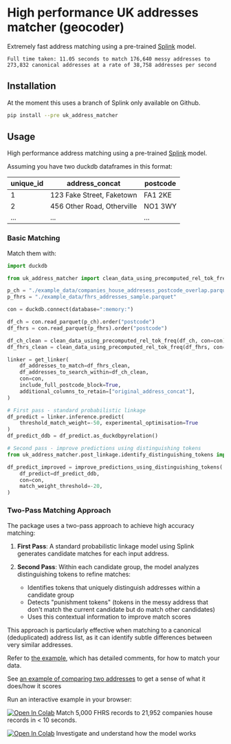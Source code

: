 # High performance UK addresses matcher (geocoder)

Extremely fast address matching using a pre-trained [Splink](https://github.com/moj-analytical-services/splink) model.

```
Full time taken: 11.05 seconds to match 176,640 messy addresses to 273,832 canonical addresses at a rate of 38,758 addresses per second
```

## Installation

At the moment this uses a branch of Splink only available on Github.
```bash
pip install --pre uk_address_matcher
```

## Usage

High performance address matching using a pre-trained [Splink](https://github.com/moj-analytical-services/splink) model.

Assuming you have two duckdb dataframes in this format:

| unique_id | address_concat               | postcode  |
|-----------|------------------------------|-----------|
| 1         | 123 Fake Street, Faketown    | FA1 2KE   |
| 2         | 456 Other Road, Otherville   | NO1 3WY   |
| ...       | ...                          | ...       |


### Basic Matching

Match them with:

```python
import duckdb

from uk_address_matcher import clean_data_using_precomputed_rel_tok_freq, get_linker

p_ch = "./example_data/companies_house_addresess_postcode_overlap.parquet"
p_fhrs = "./example_data/fhrs_addresses_sample.parquet"

con = duckdb.connect(database=":memory:")

df_ch = con.read_parquet(p_ch).order("postcode")
df_fhrs = con.read_parquet(p_fhrs).order("postcode")

df_ch_clean = clean_data_using_precomputed_rel_tok_freq(df_ch, con=con)
df_fhrs_clean = clean_data_using_precomputed_rel_tok_freq(df_fhrs, con=con)

linker = get_linker(
    df_addresses_to_match=df_fhrs_clean,
    df_addresses_to_search_within=df_ch_clean,
    con=con,
    include_full_postcode_block=True,
    additional_columns_to_retain=["original_address_concat"],
)

# First pass - standard probabilistic linkage
df_predict = linker.inference.predict(
    threshold_match_weight=-50, experimental_optimisation=True
)
df_predict_ddb = df_predict.as_duckdbpyrelation()

# Second pass - improve predictions using distinguishing tokens
from uk_address_matcher.post_linkage.identify_distinguishing_tokens import improve_predictions_using_distinguishing_tokens

df_predict_improved = improve_predictions_using_distinguishing_tokens(
    df_predict=df_predict_ddb,
    con=con,
    match_weight_threshold=-20,
)
```


### Two-Pass Matching Approach

The package uses a two-pass approach to achieve high accuracy matching:

1. **First Pass**: A standard probabilistic linkage model using Splink generates candidate matches for each input address.

2. **Second Pass**: Within each candidate group, the model analyzes distinguishing tokens to refine matches:
   - Identifies tokens that uniquely distinguish addresses within a candidate group
   - Detects "punishment tokens" (tokens in the messy address that don't match the current candidate but do match other candidates)
   - Uses this contextual information to improve match scores

This approach is particularly effective when matching to a canonical (deduplicated) address list, as it can identify subtle differences between very similar addresses.



Refer to [the example](example_matching.py), which has detailed comments, for how to match your data.

See [an example of comparing two addresses](example_compare_two.py) to get a sense of what it does/how it scores

Run an interactive example in your browser:

[![Open In Colab](https://colab.research.google.com/assets/colab-badge.svg)](https://colab.research.google.com/github/RobinL/uk_address_matcher/blob/main/match_example_data.ipynb)  Match 5,000 FHRS records to 21,952 companies house records in < 10 seconds.

[![Open In Colab](https://colab.research.google.com/assets/colab-badge.svg)](https://colab.research.google.com/github/RobinL/uk_address_matcher/blob/main/interactive_comparison.ipynb) Investigate and understand how the model works



